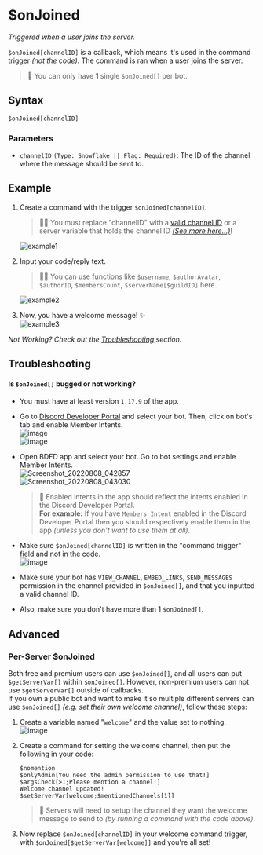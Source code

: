 # $onJoined
*Triggered when a user joins the server.*

`$onJoined[channelID]` is a callback, which means it's used in the command trigger *(not the code)*. The command is ran when a user joins the server.

> 📌 You can only have **1** single `$onJoined[]` per bot.

## Syntax
```
$onJoined[channelID]
```

### Parameters
- `channelID` `(Type: Snowflake || Flag: Required)`: The ID of the channel where the message should be sent to.

## Example
1. Create a command with the trigger `$onJoined[channelID]`.
    > 🧙‍♂️ You must replace "channelID" with a [valid channel ID](https://support.discord.com/hc/en-us/articles/206346498-Where-can-I-find-my-User-Server-Message-ID-) or a server variable that holds the channel ID [*(See more here...)*](#advanced)!
    
    ![example1](https://user-images.githubusercontent.com/69215413/129490506-c91a77b7-ed71-4dc5-9460-d4ec409b36d4.png)

2. Input your code/reply text.
    > 🧙‍♂️ You can use functions like `$username`, `$authorAvatar`, `$authorID`, `$membersCount`, `$serverName[$guildID]` here.
    
    ![example2](https://user-images.githubusercontent.com/69215413/129490390-98471c1a-6d76-4543-96d1-1f428bfdd8bc.png)

3. Now, you have a welcome message! ✨\
![example3](https://user-images.githubusercontent.com/69215413/129490365-d995c6d6-bbfc-4e37-a726-31f505023988.png)

*Not Working? Check out the [Troubleshooting](#troubleshooting) section.*

## Troubleshooting
#### Is `$onJoined[]` bugged or not working? 

- You must have at least version `1.17.9` of the app.

- Go to [Discord Developer Portal](https://discord.com/developers/applications) and select your bot. Then, click on bot's tab and enable Member Intents.\
![image](https://user-images.githubusercontent.com/69215413/113423563-b83b3000-939c-11eb-8a71-8eaa53d20f2d.png)\
![image](https://user-images.githubusercontent.com/69215413/113423634-d6089500-939c-11eb-8d2c-083ac87ff66b.png)

- Open BDFD app and select your bot. Go to bot settings and enable Member Intents.\
![Screenshot_20220808_042857](https://user-images.githubusercontent.com/95774950/183314334-76b0f2e0-651f-4b25-8be7-08e39725174a.png)\
![Screenshot_20220808_043030](https://user-images.githubusercontent.com/95774950/183314360-da7320a5-4370-47b1-b8e2-bfd6d4d2ef05.png)

   > 📝 Enabled intents in the app should reflect the intents enabled in the Discord Developer Portal.\
**For example:** If you have `Members Intent` enabled in the Discord Developer Portal then you should respectively
enable them in the app *(unless you don't want to use them at all)*.

- Make sure `$onJoined[channelID]` is written in the "command trigger" field and not in the code.\
![image](https://user-images.githubusercontent.com/69215413/113423759-09e3ba80-939d-11eb-95c2-1fe7860f3887.png)

- Make sure your bot has `VIEW_CHANNEL`, `EMBED_LINKS`, `SEND_MESSAGES` permission in the channel provided in `$onJoined[]`, and that you inputted a valid channel ID.
- Also, make sure you don't have more than 1 `$onJoined[]`.

## Advanced
### Per-Server $onJoined
Both free and premium users can use `$onJoined[]`, and all users can put `$getServerVar[]` within `$onJoined[]`. However, non-premium users can not use `$getServerVar[]` outside of callbacks.\
If you own a public bot and want to make it so multiple different servers can use `$onJoined[]` *(e.g. set their own welcome channel)*, follow these steps:

1. Create a variable named "`welcome`" and the value set to nothing.\
![image](https://user-images.githubusercontent.com/69215413/129489884-9338482c-ab9f-4847-ba01-c618ab746091.png)

2. Create a command for setting the welcome channel, then put the following in your code:
    ```
    $nomention
    $onlyAdmin[You need the admin permission to use that!]
    $argsCheck[>1;Please mention a channel!]
    Welcome channel updated!
    $setServerVar[welcome;$mentionedChannels[1]]
    ```

    > 📝 Servers will need to setup the channel they want the welcome message to send to *(by running a command with the code above)*.

3. Now replace `$onJoined[channelID]` in your welcome command trigger, with `$onJoined[$getServerVar[welcome]]` and you're all set!
